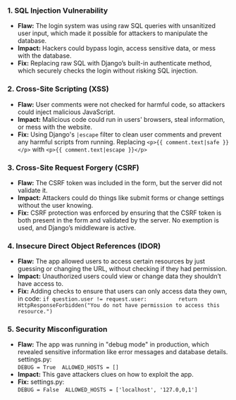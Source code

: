 ### 1. **SQL Injection Vulnerability**
- **Flaw:** The login system was using raw SQL queries with unsanitized user input, which made it possible for attackers to manipulate the database.
- **Impact:** Hackers could bypass login, access sensitive data, or mess with the database.
- **Fix:** Replacing raw SQL with Django’s built-in authenticate method, which securely checks the login without risking SQL injection.

### 2. **Cross-Site Scripting (XSS)**
- **Flaw:** User comments were not checked for harmful code, so attackers could inject malicious JavaScript.
- **Impact:** Malicious code could run in users' browsers, steal information, or mess with the website.
- **Fix:** Using Django's `|escape` filter to clean user comments and prevent any harmful scripts from running. Replacing `<p>{{ comment.text|safe }}</p>` with `<p>{{ comment.text|escape }}</p>`

### 3. **Cross-Site Request Forgery (CSRF)**
- **Flaw:** The CSRF token was included in the form, but the server did not validate it.
- **Impact:** Attackers could do things like submit forms or change settings without the user knowing.
- **Fix:** CSRF protection was enforced by ensuring that the CSRF token is both present in the form and validated by the server. No exemption is used, and Django’s middleware is active.

### 4. **Insecure Direct Object References (IDOR)**
- **Flaw:** The app allowed users to access certain resources by just guessing or changing the URL, without checking if they had permission.
- **Impact:** Unauthorized users could view or change data they shouldn’t have access to.
- **Fix:** Adding checks to ensure that users can only access data they own, in code: 
` if question.user != request.user:         
	return HttpResponseForbidden("You do not have permission to access this 	resource.") `

### 5. **Security Misconfiguration**
- **Flaw:** The app was running in "debug mode" in production, which revealed sensitive information like error messages and database details.
settings.py:  
` DEBUG = True 
ALLOWED_HOSTS = [] `
- **Impact:** This gave attackers clues on how to exploit the app.
- **Fix:** 
settings.py:  
` DEBUG = False 
ALLOWED_HOSTS = ['localhost', '127.0,0,1'] `
